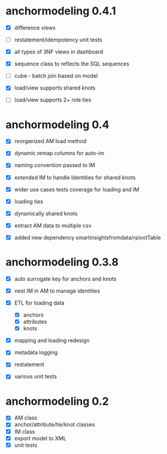 # anchormodeling 0.4.1

- [x] difference views
- [ ] restatement/idempotency unit tests
- [x] all types of 3NF views in dashboard
- [x] sequence class to reflects the SQL sequences
- [ ] cube - batch join based on model
- [x] load/view supports shared knots
- [ ] load/view supports 2+ role ties


# anchormodeling 0.4

- [x] reorganized AM load method
- [x] dynamic remap columns for auto-im
- [x] naming convention passed to IM
- [x] extended IM to handle Identities for shared knots
- [x] wider use cases tests coverage for loading and IM
- [x] loading ties
- [x] dynamically shared knots
- [x] extract AM data to multiple csv
- [x] added new dependency smartinsightsfromdata/rpivotTable


# anchormodeling 0.3.8

- [x] auto surrogate key for anchors and knots
- [x] nest IM in AM to manage identities
- [x] ETL for loading data
  - [x] anchors
  - [x] attributes
  - [x] knots
- [x] mapping and loading redesign
- [x] metadata logging
- [x] restatement
- [x] various unit tests


# anchormodeling 0.2

- [x] AM class
- [x] anchor/attribute/tie/knot classes
- [x] IM class
- [x] export model to XML
- [x] unit tests
